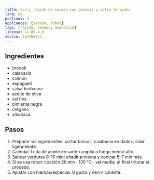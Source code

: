 ```yaml
---
title: Curry rápido de salmón con brócoli y salsa teriyaki
lang: es
portions: 4
appliances: [sartén, robot]
tags: [rápido, semana, económico]
license: CC-BY-4.0
source: synthetic
---
```

## Ingredientes
- brócoli
- calabacín
- salmón
- espagueti
- salsa barbacoa
- aceite de oliva
- sal fina
- pimienta negra
- orégano
- albahaca

## Pasos
1. Preparar los ingredientes: cortar brócoli, calabacín en dados; salar ligeramente.
2. Calentar 1 cda de aceite en sartén amplia a fuego medio-alto.
3. Saltear verduras 8–10 min; añadir proteína y cocinar 5–7 min más.
4. Si se usa robot: cocción 20 min · 100 °C · vel media; al final triturar si procede.
5. Ajustar con hierbas/especias al gusto y servir caliente.
